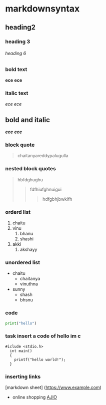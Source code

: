 # markdownsyntax
## heading2
### heading 3
###### heading 6
### bold text
**ece**
__ece__
### italic text
*ece*
_ece_
## bold and italic
**_ece_**
__*ece*__
### block quote
> chaitanyareddypalugulla
### nested block quotes
> hbfdghughu
>> fdfhiufghnuigui
>>> hdfgbhjbwkifh
### orderd list
1. chaitu
2. vinu
    1. bhanu
    2. shashi
3. akki
    1. akshayy
### unordered list
- chaitu
    - chaitanya
    - vinuthna
 - sunny
    - shash
    - bhsnu
  ### code
  ```python
  print("hello")
   ```
   ### task insert a code of hello im c
  ```
  #iclude <stdio.h>
    int main()
    {
      printf("hello world!");
    }
   ```
   ### inserting links
   [markdown sheet] (https://www.example.com)
   - online shopping
   [AJIO](https://www.ajio.com/)

